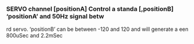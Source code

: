 

### SERVO channel [positionA] Control a standa [,positionB] ‘positionA’ and 50Hz signal betw

rd servo. ‘positionB’ can be between -120 and 120 and will generate a een 800uSec and 2.2mSec